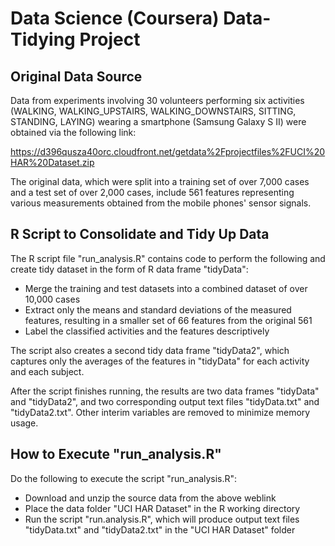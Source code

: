 # Data Science (Coursera) Data-Tidying Project

## Original Data Source
Data from experiments involving 30 volunteers performing six activities (WALKING, WALKING_UPSTAIRS, WALKING_DOWNSTAIRS, SITTING, STANDING, LAYING) wearing a smartphone (Samsung Galaxy S II) were obtained via the following link:

https://d396qusza40orc.cloudfront.net/getdata%2Fprojectfiles%2FUCI%20HAR%20Dataset.zip

The original data, which were split into a training set of over 7,000 cases and a test set of over 2,000 cases, include 561 features representing various measurements obtained from the mobile phones' sensor signals.

## R Script to Consolidate and Tidy Up Data
The R script file "run_analysis.R" contains code to perform the following and create tidy dataset in the form of R data frame "tidyData":

* Merge the training and test datasets into a combined dataset of over 10,000 cases
* Extract only the means and standard deviations of the measured features, resulting in a smaller set of 66 features from the original 561
* Label the classified activities and the features descriptively

The script also creates a second tidy data frame "tidyData2", which captures only the averages of the features in "tidyData" for each activity and each subject.

After the script finishes running, the results are two data frames "tidyData" and "tidyData2", and two corresponding output text files "tidyData.txt" and "tidyData2.txt". Other interim variables are removed to minimize memory usage.

## How to Execute "run_analysis.R"
Do the following to execute the script "run_analysis.R":
* Download and unzip the source data from the above weblink
* Place the data folder "UCI HAR Dataset" in the R working directory
* Run the script "run.analysis.R", which will produce output text files "tidyData.txt" and "tidyData2.txt" in the "UCI HAR Dataset" folder